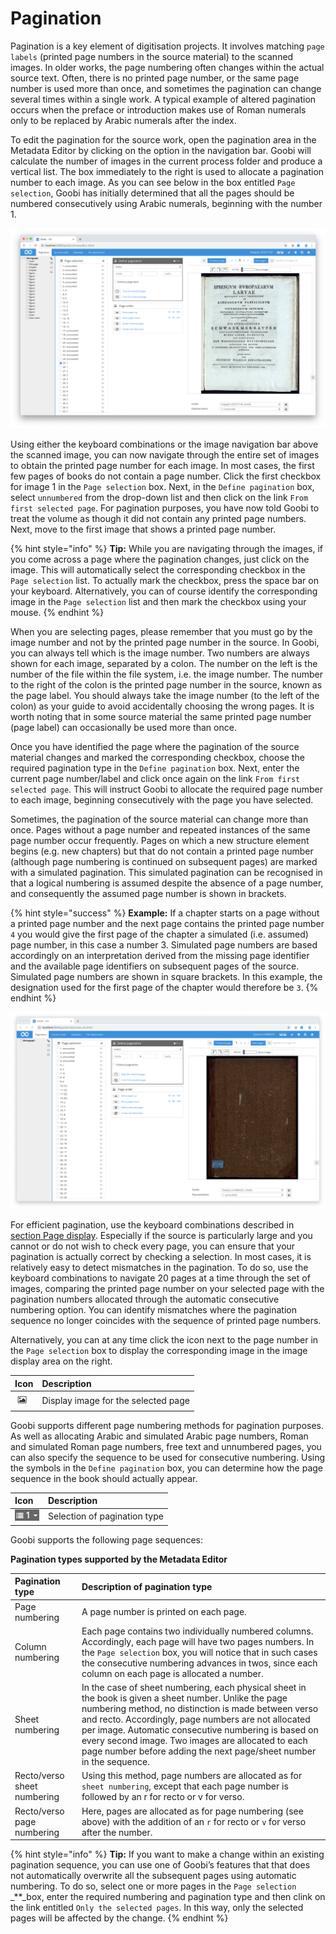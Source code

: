 # Pagination

Pagination is a key element of digitisation projects. It involves matching `page labels` (printed page numbers in the source material) to the scanned images. In older works, the page numbering often changes within the actual source text. Often, there is no printed page number, or the same page number is used more than once, and sometimes the pagination can change several times within a single work. A typical example of altered pagination occurs when the preface or introduction makes use of Roman numerals only to be replaced by Arabic numerals after the index.

To edit the pagination for the source work, open the pagination area in the Metadata Editor by clicking on the option in the navigation bar. Goobi will calculate the number of images in the current process folder and produce a vertical list. The box immediately to the right is used to allocate a pagination number to each image. As you can see below in the box entitled `Page selection`, Goobi has initially determined that all the pages should be numbered consecutively using Arabic numerals, beginning with the number 1.

![Pagination using consecutive Arabic numerals beginning with the number 1](screen1_en.png)

Using either the keyboard combinations or the image navigation bar above the scanned image, you can now navigate through the entire set of images to obtain the printed page number for each image. In most cases, the first few pages of books do not contain a page number. Click the first checkbox for image 1 in the `Page selection` box. Next, in the `Define pagination` box, select `unnumbered` from the drop-down list and then click on the link `From first selected page`. For pagination purposes, you have now told Goobi to treat the volume as though it did not contain any printed page numbers. Next, move to the first image that shows a printed page number.

{% hint style="info" %}
**Tip:** While you are navigating through the images, if you come across a page where the pagination changes, just click on the image. This will automatically select the corresponding checkbox in the `Page selection` list. To actually mark the checkbox, press the space bar on your keyboard. Alternatively, you can of course identify the corresponding image in the `Page selection` list and then mark the checkbox using your mouse.
{% endhint %}

When you are selecting pages, please remember that you must go by the image number and not by the printed page number in the source. In Goobi, you can always tell which is the image number. Two numbers are always shown for each image, separated by a colon. The number on the left is the number of the file within the file system, i.e. the image number. The number to the right of the colon is the printed page number in the source, known as the page label. You should always take the image number (to the left of the colon) as your guide to avoid accidentally choosing the wrong pages. It is worth noting that in some source material the same printed page number (page label) can occasionally be used more than once.

Once you have identified the page where the pagination of the source material changes and marked the corresponding checkbox, choose the required pagination type in the `Define pagination` box. Next, enter the current page number/label and click once again on the link `From first selected page`. This will instruct Goobi to allocate the required page number to each image, beginning consecutively with the page you have selected.

Sometimes, the pagination of the source material can change more than once. Pages without a page number and repeated instances of the same page number occur frequently. Pages on which a new structure element begins (e.g. new chapters) but that do not contain a printed page number (although page numbering is continued on subsequent pages) are marked with a simulated pagination. This simulated pagination can be recognised in that a logical numbering is assumed despite the absence of a page number, and consequently the assumed page number is shown in brackets.

{% hint style="success" %}
**Example:** If a chapter starts on a page without a printed page number and the next page contains the printed page number `4` you would give the first page of the chapter a simulated (i.e. assumed) page number, in this case a number 3. Simulated page numbers are based accordingly on an interpretation derived from the missing page identifier and the available page identifiers on subsequent pages of the source. Simulated page numbers are shown in square brackets. In this example, the designation used for the first page of the chapter would therefore be `3`.
{% endhint %}

![Paginated source work with uncounted pages, simulated Arabic page numbers, consecutive Roman numbering and consecutive Arabic numbering.](screen2_en.png)

For efficient pagination, use the keyboard combinations described in [section Page display](4.1/4.1.2.md). Especially if the source is particularly large and you cannot or do not wish to check every page, you can ensure that your pagination is actually correct by checking a selection. In most cases, it is relatively easy to detect mismatches in the pagination. To do so, use the keyboard combinations to navigate 20 pages at a time through the set of images, comparing the printed page number on your selected page with the pagination numbers allocated through the automatic consecutive numbering option. You can identify mismatches where the pagination sequence no longer coincides with the sequence of printed page numbers.

Alternatively, you can at any time click the icon next to the page number in the `Page selection` box to display the corresponding image in the image display area on the right.

| Icon | Description |
| :--- | :--- |
| ![icon_mets_image.png](icon_mets_image.png) | Display image for the selected page |

Goobi supports different page numbering methods for pagination purposes. As well as allocating Arabic and simulated Arabic page numbers, Roman and simulated Roman page numbers, free text and unnumbered pages, you can also specify the sequence to be used for consecutive numbering. Using the symbols in the `Define pagination` box, you can determine how the page sequence in the book should actually appear.

| Icon | Description |
| :--- | :--- |
| ![icon_mets_pagination.png](icon_mets_pagination.png) | Selection of pagination type |

Goobi supports the following page sequences:

**Pagination types supported by the Metadata Editor**

| Pagination type | Description of pagination type |
| :--- | :--- |
| Page numbering | A page number is printed on each page. |
| Column numbering | Each page contains two individually numbered columns. Accordingly, each page will have two pages numbers. In the `Page selection` box, you will notice that in such cases the consecutive numbering advances in twos, since each column on each page is allocated a number. |
| Sheet numbering | In the case of sheet numbering, each physical sheet in the book is given a sheet number. Unlike the page numbering method, no distinction is made between verso and recto. Accordingly, page numbers are not allocated per image. Automatic consecutive numbering is based on every second image. Two images are allocated to each page number before adding the next page/sheet number in the sequence. |
| Recto/verso sheet numbering | Using this method, page numbers are allocated as for `sheet numbering`, except that each page number is followed by an r for recto or v for verso. |
| Recto/verso page numbering | Here, pages are allocated as for page numbering (see above) with the addition of an `r` for recto or `v` for verso after the number. |

{% hint style="info" %}
**Tip:** If you want to make a change within an existing pagination sequence, you can use one of Goobi’s features that that does not automatically overwrite all the subsequent pages using automatic numbering. To do so, select one or more pages in the `Page selection` _\*\*_box, enter the required numbering and pagination type and then clink on the link entitled `Only the selected pages`. In this way, only the selected pages will be affected by the change.
{% endhint %}
